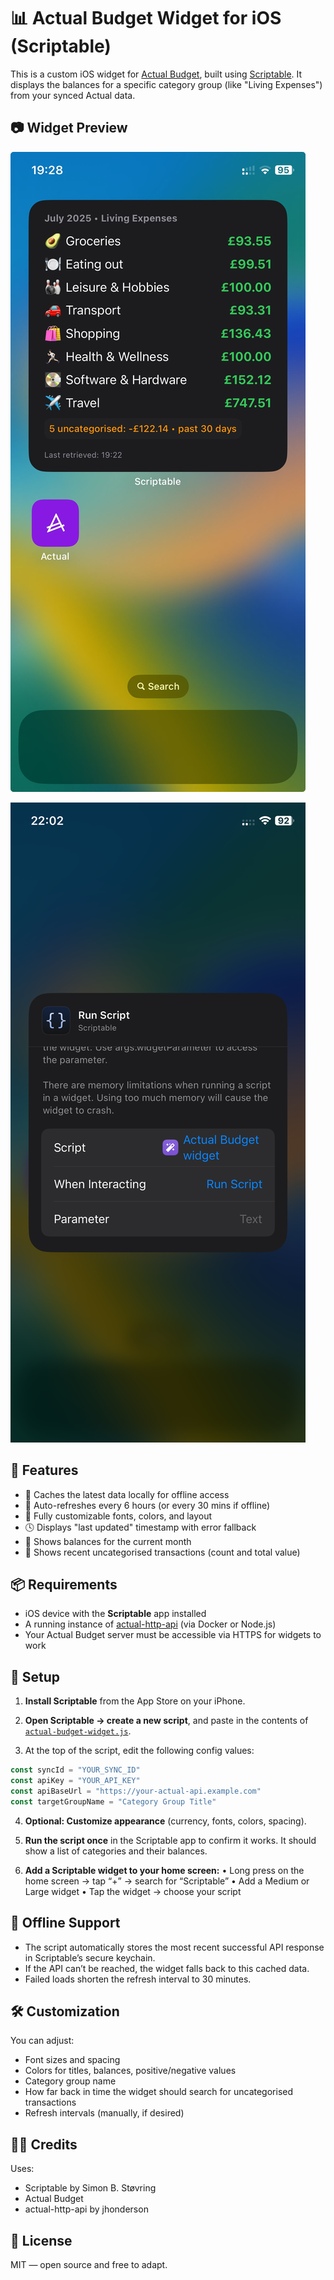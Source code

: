 # 📊 Actual Budget Widget for iOS (Scriptable)

This is a custom iOS widget for [Actual Budget](https://actualbudget.org), built using [Scriptable](https://scriptable.app). It displays the balances for a specific category group (like "Living Expenses") from your synced Actual data.

## 📷 Widget Preview

![Actual Budget Widget Preview](./Actual_Widget_Preview.png)

![Actual Budget Widget Config](./IMG_4940.png)

## 🧰 Features

- 🧠 Caches the latest data locally for offline access
- 🔁 Auto-refreshes every 6 hours (or every 30 mins if offline)
- 🎨 Fully customizable fonts, colors, and layout
- 🕓 Displays "last updated" timestamp with error fallback
- 📅 Shows balances for the current month
- 📂 Shows recent uncategorised transactions (count and total value)

## 📦 Requirements

- iOS device with the **Scriptable** app installed
- A running instance of [actual-http-api](https://github.com/jhonderson/actual-http-api) (via Docker or Node.js)
- Your Actual Budget server must be accessible via HTTPS for widgets to work

## 🚀 Setup

1. **Install Scriptable** from the App Store on your iPhone.

2. **Open Scriptable → create a new script**, and paste in the contents of [`actual-budget-widget.js`](./actual-budget-widget.js).

3. At the top of the script, edit the following config values:

```js
const syncId = "YOUR_SYNC_ID"
const apiKey = "YOUR_API_KEY"
const apiBaseUrl = "https://your-actual-api.example.com"
const targetGroupName = "Category Group Title"
```

4.	**Optional: Customize appearance** (currency, fonts, colors, spacing).

5.	**Run the script once** in the Scriptable app to confirm it works. It should show a list of categories and their balances.
	
6.	**Add a Scriptable widget to your home screen:**
	•	Long press on the home screen → tap “+” → search for “Scriptable”
	•	Add a Medium or Large widget
	•	Tap the widget → choose your script

## 💾 Offline Support
- The script automatically stores the most recent successful API response in Scriptable’s secure keychain.
- If the API can’t be reached, the widget falls back to this cached data.
- Failed loads shorten the refresh interval to 30 minutes.

## 🛠 Customization

You can adjust:
- Font sizes and spacing
- Colors for titles, balances, positive/negative values
- Category group name
- How far back in time the widget should search for uncategorised transactions
- Refresh intervals (manually, if desired)

## 🧑‍💻 Credits

Uses:
- Scriptable by Simon B. Støvring
- Actual Budget
- actual-http-api by jhonderson


## 📜 License

MIT — open source and free to adapt.
